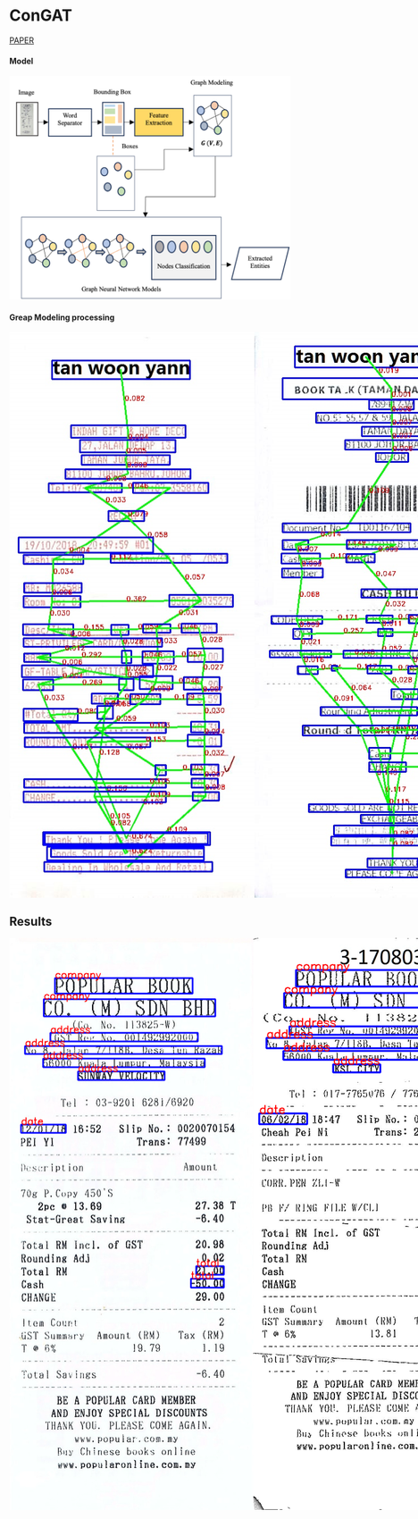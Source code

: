 # ConGAT

[PAPER](https://github.com/Hovohoangduy/ConGAT/blob/main/ConBGAT_paper.pdf)

#### Model
<img src="ConBGAT img/Model.png">

#### Greap Modeling processing
<div style="display: flex; justify-content: space-around;">
  <img src="ConBGAT img/fig4_1.jpg">
  <img src="ConBGAT img/fig4_2.jpg">
</div>

## Results
<div style="display: flex; justify-content: space-around;">
  <img src="ConBGAT img/fig6_1.jpg">
  <img src="ConBGAT img/fig6_2.png">
  <img src="ConBGAT img/fig6_3.png">
</div>
